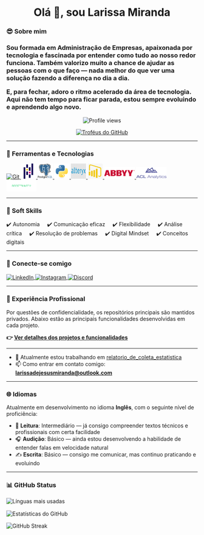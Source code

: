 <h1 align="center">Olá 👋, sou Larissa Miranda</h1>


### 😎 Sobre mim


<h3 align="left">Sou formada em Administração de Empresas, apaixonada por tecnologia e fascinada por entender como tudo ao nosso redor funciona. Também valorizo muito a chance de ajudar as pessoas com o que faço — nada melhor do que ver uma solução fazendo a diferença no dia a dia.

E, para fechar, adoro o ritmo acelerado da área de tecnologia. Aqui não tem tempo para ficar parada, estou sempre evoluindo e aprendendo algo novo.</h3>

<p align="center">
  <img src="https://komarev.com/ghpvc/?username=Lmiranda020&label=Profile%20views&color=0e75b6&style=flat" alt="Profile views" />
</p>

<p align="center">
  <a href="https://github.com/ryo-ma/github-profile-trophy">
    <img src="https://github-profile-trophy.vercel.app/?username=Lmiranda020&theme=dark" alt="Troféus do GitHub" />
  </a>
</p>

---

### 🔧 Ferramentas e Tecnologias

<p align="left">
  <a href="https://git-scm.com/" target="_blank" rel="noreferrer">
    <img src="https://www.vectorlogo.zone/logos/git-scm/git-scm-icon.svg" alt="Git" width="40" height="40"/>
  </a>
  <a href="https://pandas.pydata.org/" target="_blank" rel="noreferrer">
    <img src="https://raw.githubusercontent.com/devicons/devicon/master/icons/pandas/pandas-original.svg" alt="Pandas" width="40" height="40"/>
  </a>
  <a href="https://www.postgresql.org" target="_blank" rel="noreferrer">
    <img src="https://raw.githubusercontent.com/devicons/devicon/master/icons/postgresql/postgresql-original-wordmark.svg" alt="PostgreSQL" width="40" height="40"/>
  </a>
  <a href="https://www.python.org" target="_blank" rel="noreferrer">
    <img src="https://raw.githubusercontent.com/devicons/devicon/master/icons/python/python-original.svg" alt="Python" width="40" height="40"/>
  </a>
  <a href="https://www.alteryx.com/" target="_blank" rel="noreferrer">
    <img src="assets/alteryx.png" alt="Alteryx"   width="40" height="40"/>
  </a>
  <a href="https://powerbi.microsoft.com/" target="_blank" rel="noreferrer">
  <img src="assets/power_bi.png" alt="Power BI" width="40" height="40"/>
</a>
  <a href="https://www.abbyy.com/" target="_blank" rel="noreferrer">
  <img src="assets/ABBYY_resized.png" alt="ABBYY" width="80" height="30"/>
</a>
</a>
  <a href="https://www.diligent.com/products/acl-analytics" target="_blank" rel="noreferrer">
  <img src="assets/ACL_resized.png" alt="ABBYY" width="80" height="30"/>
</a>
</a>
  <a href="https://www.accountfy.com/" target="_blank" rel="noreferrer">
  <img src="assets/Accountfy_resized.png" alt="ABBYY" width="80" height="30"/>
</a>
</p>


---

### 🧠 Soft Skills

<p>
  ✔️ Autonomia &nbsp;&nbsp;&nbsp;  
  ✔️ Comunicação eficaz &nbsp;&nbsp;&nbsp;  
  ✔️ Flexibilidade &nbsp;&nbsp;&nbsp;  
  ✔️ Análise crítica &nbsp;&nbsp;&nbsp;  
  ✔️ Resolução de problemas &nbsp;&nbsp;&nbsp;  
  ✔️ Digital Mindset &nbsp;&nbsp;&nbsp;  
  ✔️ Conceitos digitais
</p>

---

### 🤝 Conecte-se comigo

<p align="left">
  <a href="https://linkedin.com/in/larissa-miranda-br-1871a523b" target="blank">
    <img align="center" src="https://raw.githubusercontent.com/rahuldkjain/github-profile-readme-generator/master/src/images/icons/Social/linked-in-alt.svg" alt="LinkedIn" height="30" width="40" />
  </a>
  <a href="https://instagram.com/larissamiranda5023" target="blank">
    <img align="center" src="https://raw.githubusercontent.com/rahuldkjain/github-profile-readme-generator/master/src/images/icons/Social/instagram.svg" alt="Instagram" height="30" width="40" />
  </a>
  <a href="https://discord.com/users/larissamiranda5023" target="blank">
    <img align="center" src="https://raw.githubusercontent.com/rahuldkjain/github-profile-readme-generator/master/src/images/icons/Social/discord.svg" alt="Discord" height="30" width="40" />
  </a>
</p>

---
### 💼 Experiência Profissional

Por questões de confidencialidade, os repositórios principais são mantidos privados. Abaixo estão as principais funcionalidades desenvolvidas em cada projeto.

**👉 [Ver detalhes dos projetos e funcionalidades](https://github.com/Lmiranda020/Lmiranda020/blob/main/portfolio-projetos.md)**

---

- 🔭 Atualmente estou trabalhando em [relatorio_de_coleta_estatistica](https://github.com/Lmiranda020/relatorio_de_coleta_estatistica)
- 📫 Como entrar em contato comigo: **larissadejesusmiranda@outlook.com**

---

### 🌐 Idiomas

Atualmente em desenvolvimento no idioma **Inglês**, com o seguinte nível de proficiência:

- 📖 **Leitura**: Intermediário — já consigo compreender textos técnicos e profissionais com certa facilidade  
- 🎧 **Audição**: Básico — ainda estou desenvolvendo a habilidade de entender falas em velocidade natural  
- ✍️ **Escrita**: Básico — consigo me comunicar, mas continuo praticando e evoluindo  

---
### 📊 GitHub Status

<p>
  <img align="center" src="https://github-readme-stats.vercel.app/api/top-langs?username=Lmiranda020&show_icons=true&locale=pt-br&theme=github_dark" alt="Línguas mais usadas" />
</p>

<p>
  <img align="center" src="https://github-readme-stats.vercel.app/api?username=Lmiranda020&show_icons=true&locale=pt-br&theme=github_dark" alt="Estatísticas do GitHub" />
</p>

<p>
  <img align="center" src="https://github-readme-streak-stats.herokuapp.com/?user=Lmiranda020&theme=github_dark" alt="GitHub Streak" />
</p>
